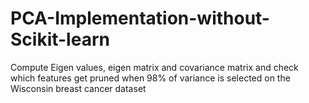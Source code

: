 # PCA-Implementation-without-Scikit-learn
Compute Eigen values, eigen matrix and covariance matrix and check which features get pruned when 98% of variance is selected on the Wisconsin breast cancer dataset
